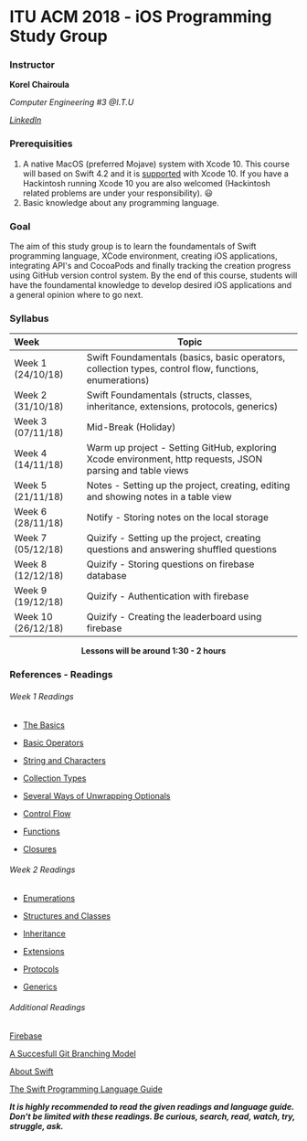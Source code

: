 # ITU ACM 2018 - iOS Programming Study Group

### Instructor

**Korel Chairoula**

*Computer Engineering #3 @I.T.U*

[*LinkedIn*](https://www.linkedin.com/in/korel-chairoula-238882121)

### Prerequisities

1.  A native MacOS (preferred Mojave) system with Xcode 10. This course will based on Swift 4.2 and it is [supported](https://swift.org/download/#using-downloads) with Xcode 10. If you have a Hackintosh running Xcode 10 you are also welcomed (Hackintosh related problems are under your responsibility). :smiley:
2. Basic knowledge about any programming language.

### Goal

The aim of this study group is to learn the foundamentals of Swift programming language, XCode environment, creating iOS applications, integrating API's and CocoaPods and finally tracking the creation progress using GitHub version control system. By the end of this course, students will have the foundamental knowledge to develop desired iOS applications and a general opinion where to go next.

### Syllabus

| Week               | Topic                                                        |
| :----------------- | ------------------------------------------------------------ |
| Week 1 (24/10/18)  | Swift Foundamentals (basics, basic operators, collection types, control flow, functions, enumerations) |
| Week 2 (31/10/18)  | Swift Foundamentals (structs, classes, inheritance, extensions, protocols, generics) |
| Week 3 (07/11/18)  | Mid-Break (Holiday)                                          |
| Week 4 (14/11/18)  | Warm up project - Setting GitHub, exploring Xcode environment, http requests, JSON parsing and table views |
| Week 5 (21/11/18)  | Notes - Setting up the project, creating, editing and showing notes in a table view |
| Week 6 (28/11/18)  | Notify - Storing notes on the local storage                  |
| Week 7 (05/12/18)  | Quizify - Setting up the project, creating questions and answering shuffled questions |
| Week 8 (12/12/18)  | Quizify - Storing questions on firebase database             |
| Week 9 (19/12/18)  | Quizify - Authentication with firebase                       |
| Week 10 (26/12/18) | Quizify - Creating the leaderboard using firebase            |

<p align="center"><b>Lessons will be around 1:30 - 2 hours</b></p>

### References - Readings

###### Week 1 Readings

- [The Basics](https://docs.swift.org/swift-book/LanguageGuide/TheBasics.html)
- [Basic Operators](https://docs.swift.org/swift-book/LanguageGuide/BasicOperators.html)
- [String and Characters](https://docs.swift.org/swift-book/LanguageGuide/StringsAndCharacters.html)
- [Collection Types](https://docs.swift.org/swift-book/LanguageGuide/CollectionTypes.html)
- [Several Ways of Unwrapping Optionals](https://github.com/bundlenews/internship-daily-questions/blob/master/answers/answer1.md)

- [Control Flow](https://docs.swift.org/swift-book/LanguageGuide/ControlFlow.html)
- [Functions](https://docs.swift.org/swift-book/LanguageGuide/Functions.html)
- [Closures](https://docs.swift.org/swift-book/LanguageGuide/Closures.html)

###### Week 2 Readings

- [Enumerations](https://docs.swift.org/swift-book/LanguageGuide/Enumerations.html)
- [Structures and Classes](https://docs.swift.org/swift-book/LanguageGuide/ClassesAndStructures.html)
- [Inheritance](https://docs.swift.org/swift-book/LanguageGuide/Inheritance.html)

- [Extensions](https://docs.swift.org/swift-book/LanguageGuide/Extensions.html)
- [Protocols](https://docs.swift.org/swift-book/LanguageGuide/Protocols.html)
- [Generics](https://docs.swift.org/swift-book/LanguageGuide/Generics.html)

###### Additional Readings

[Firebase](https://firebase.google.com/)

[A Succesfull Git Branching Model](https://nvie.com/posts/a-successful-git-branching-model/)

[About Swift](https://docs.swift.org/swift-book/)

[The Swift Programming Language Guide](https://docs.swift.org/swift-book/LanguageGuide/TheBasics.html)

***It is highly recommended to read the given readings and language guide. Don't be limited with these readings. Be curious, search, read, watch, try, struggle, ask.*** 
